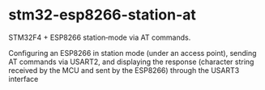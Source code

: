 # stm32-esp8266-station-at
STM32F4 + ESP8266 station‑mode via AT commands.

Configuring an ESP8266 in station mode (under an access point),
sending AT commands via USART2,
and displaying the response (character string received by the MCU 
and sent by the ESP8266) through the USART3 interface
